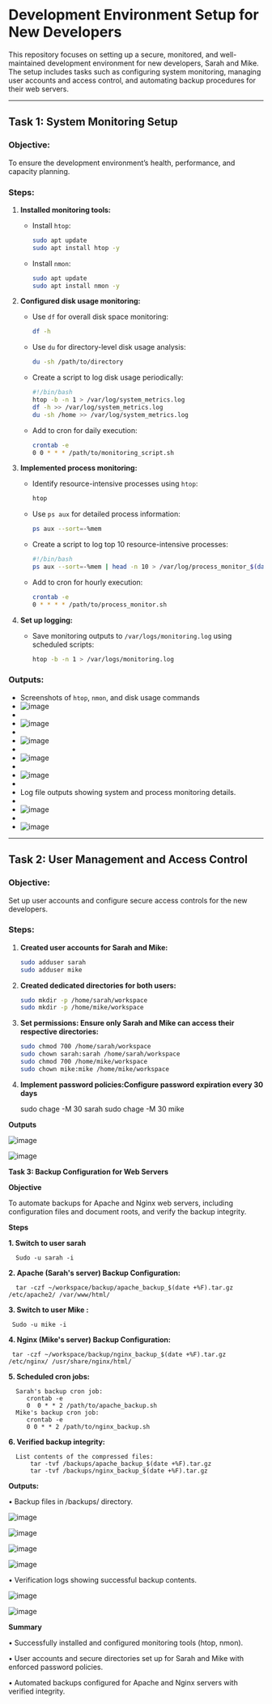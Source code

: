 # Development Environment Setup for New Developers

This repository focuses on setting up a secure, monitored, and well-maintained development environment for new developers, Sarah and Mike. The setup includes tasks such as configuring system monitoring, managing user accounts and access control, and automating backup procedures for their web servers.

---

## Task 1: System Monitoring Setup

### Objective:
To ensure the development environment’s health, performance, and capacity planning.

### Steps:

1. **Installed monitoring tools:**

   - Install `htop`:
     ```bash
     sudo apt update
     sudo apt install htop -y
     ```
   
   - Install `nmon`:
     ```bash
     sudo apt update
     sudo apt install nmon -y
     ```

2. **Configured disk usage monitoring:**

   - Use `df` for overall disk space monitoring:
     ```bash
     df -h
     ```
   
   - Use `du` for directory-level disk usage analysis:
     ```bash
     du -sh /path/to/directory
     ```
   
   - Create a script to log disk usage periodically:
     ```bash
     #!/bin/bash 
     htop -b -n 1 > /var/log/system_metrics.log
     df -h >> /var/log/system_metrics.log
     du -sh /home >> /var/log/system_metrics.log
     ```

   - Add to cron for daily execution:
     ```bash
     crontab -e
     0 0 * * * /path/to/monitoring_script.sh
     ```

3. **Implemented process monitoring:**

   - Identify resource-intensive processes using `htop`:
     ```bash
     htop
     ```

   - Use `ps aux` for detailed process information:
     ```bash
     ps aux --sort=-%mem
     ```

   - Create a script to log top 10 resource-intensive processes:
     ```bash
     #!/bin/bash
     ps aux --sort=-%mem | head -n 10 > /var/log/process_monitor_$(date +%F).log
     ```

   - Add to cron for hourly execution:
     ```bash
     crontab -e
     0 * * * * /path/to/process_monitor.sh
     ```

4. **Set up logging:**

   - Save monitoring outputs to `/var/logs/monitoring.log` using scheduled scripts:
     ```bash
     htop -b -n 1 > /var/logs/monitoring.log
     ```

### Outputs:

- Screenshots of `htop`, `nmon`, and disk usage commands
- ![image](https://github.com/user-attachments/assets/92a633bb-365a-46fb-9c70-8735cdcb8aeb)
- 
- ![image](https://github.com/user-attachments/assets/19bfc481-399f-4be2-8639-654bac1fbb22)
- 
- ![image](https://github.com/user-attachments/assets/819968e7-67e7-4609-afa4-a98c276d9193)
- 
- ![image](https://github.com/user-attachments/assets/0e2c2caa-9bcf-4f09-bbe9-2c6aef730d0a)
- 
- ![image](https://github.com/user-attachments/assets/b08ae8fb-0fb1-418b-8edc-e286b59cb39a)
- 
- Log file outputs showing system and process monitoring details.
- 
- ![image](https://github.com/user-attachments/assets/e4991b42-90ff-4aa6-97bd-d4e403459183)
- 
- ![image](https://github.com/user-attachments/assets/2b728b7b-f914-4f2f-8c2f-98c2bd74aed8)
---

## Task 2: User Management and Access Control

### Objective:
Set up user accounts and configure secure access controls for the new developers.

### Steps:

1. **Created user accounts for Sarah and Mike:**
   ```bash
   sudo adduser sarah
   sudo adduser mike
2. **Created dedicated directories for both users:**
   
   ```bash
   sudo mkdir -p /home/sarah/workspace
   sudo mkdir -p /home/mike/workspace
   
4. **Set permissions: Ensure only Sarah and Mike can access their respective directories:**
   
   ```bash
   sudo chmod 700 /home/sarah/workspace
   sudo chown sarah:sarah /home/sarah/workspace
   sudo chmod 700 /home/mike/workspace
   sudo chown mike:mike /home/mike/workspace
   ```
   
5. **Implement password policies:Configure password expiration every 30 days**
   
   sudo chage -M 30 sarah
   sudo chage -M 30 mike
   
**Outputs**

![image](https://github.com/user-attachments/assets/af2e6257-7cb6-4927-96a9-cbaffd84ad97)

![image](https://github.com/user-attachments/assets/cdcca5ff-6533-486a-8767-d572c925f7d4)


**Task 3: Backup Configuration for Web Servers**

**Objective**

To automate backups for Apache and Nginx web servers, including configuration files and document roots, and verify the backup integrity.

**Steps**

**1.	Switch to user sarah**

      Sudo -u sarah -i
      
**2.	Apache (Sarah's server) Backup Configuration:**

      tar -czf ~/workspace/backup/apache_backup_$(date +%F).tar.gz /etc/apache2/ /var/www/html/

**3.	Switch to user Mike :**

     Sudo -u mike -i

**4.	Nginx (Mike's server) Backup Configuration:**

     tar -czf ~/workspace/backup/nginx_backup_$(date +%F).tar.gz /etc/nginx/ /usr/share/nginx/html/

**5.	Scheduled cron jobs:**
      
      Sarah's backup cron job:
         crontab -e
         0	0 * * 2 /path/to/apache_backup.sh
      Mike's backup cron job:
         crontab -e
         0 0 * * 2 /path/to/nginx_backup.sh
**6.	Verified backup integrity:**

      List contents of the compressed files:
          tar -tvf /backups/apache_backup_$(date +%F).tar.gz
          tar -tvf /backups/nginx_backup_$(date +%F).tar.gz
**Outputs:**

•	Backup files in /backups/ directory. 

![image](https://github.com/user-attachments/assets/33858abc-f95a-432d-bb5d-4c6270ef271c)

![image](https://github.com/user-attachments/assets/23b4c66a-d785-4c1b-8a8b-2a5567a04b04)

![image](https://github.com/user-attachments/assets/4c1849d6-1df3-4c32-8e81-e348dd606ff7)

![image](https://github.com/user-attachments/assets/8fbc094e-2133-42cd-aa44-8eb8233f8458)

•	Verification logs showing successful backup contents.

![image](https://github.com/user-attachments/assets/44a5a277-d21a-4a82-a064-fa3ed6e1c989)

![image](https://github.com/user-attachments/assets/0e2c0a6d-757f-4370-906a-134b714d6f86)

**Summary**

•	Successfully installed and configured monitoring tools (htop, nmon).

•	User accounts and secure directories set up for Sarah and Mike with enforced password policies.

•	Automated backups configured for Apache and Nginx servers with verified integrity.









     





    
   
